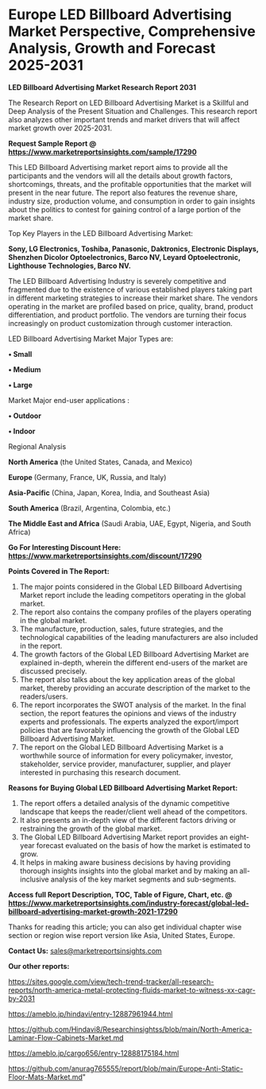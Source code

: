 # Europe LED Billboard Advertising Market Perspective, Comprehensive Analysis, Growth and Forecast 2025-2031

<strong>LED Billboard Advertising Market Research Report 2031</strong>

The Research Report on LED Billboard Advertising Market is a Skillful and Deep Analysis of the Present Situation and Challenges. This research report also analyzes other important trends and market drivers that will affect market growth over 2025-2031.

<strong>Request Sample Report @ <a href=https://www.marketreportsinsights.com/sample/17290>https://www.marketreportsinsights.com/sample/17290</a></strong>

This LED Billboard Advertising market report aims to provide all the participants and the vendors will all the details about growth factors, shortcomings, threats, and the profitable opportunities that the market will present in the near future. The report also features the revenue share, industry size, production volume, and consumption in order to gain insights about the politics to contest for gaining control of a large portion of the market share.

Top Key Players in the LED Billboard Advertising Market:

<strong>Sony, LG Electronics, Toshiba, Panasonic, Daktronics, Electronic Displays, Shenzhen Dicolor Optoelectronics, Barco NV, Leyard Optoelectronic, Lighthouse Technologies, Barco NV.</strong>

The LED Billboard Advertising Industry is severely competitive and fragmented due to the existence of various established players taking part in different marketing strategies to increase their market share. The vendors operating in the market are profiled based on price, quality, brand, product differentiation, and product portfolio. The vendors are turning their focus increasingly on product customization through customer interaction.

LED Billboard Advertising Market Major Types are:

<strong>• Small

• Medium

• Large</strong>

Market Major end-user applications :

<strong>• Outdoor

• Indoor</strong>

Regional Analysis

</u><strong><b>North America</b></strong> (the United States, Canada, and Mexico)

<strong><b>Europe </b></strong>(Germany, France, UK, Russia, and Italy)

<strong><b>Asia-Pacific</b></strong> (China, Japan, Korea, India, and Southeast Asia)

<strong><b>South America</b></strong> (Brazil, Argentina, Colombia, etc.)

<strong><b>The Middle East and Africa</b></strong> (Saudi Arabia, UAE, Egypt, Nigeria, and South Africa)

<strong>Go For Interesting Discount Here: <a href=https://www.marketreportsinsights.com/discount/17290>https://www.marketreportsinsights.com/discount/17290</a></strong>

<strong>Points Covered in The Report:</strong>
<ol>
  <li>The major points considered in the Global LED Billboard Advertising Market report include the leading competitors operating in the global market.</li>
  <li>The report also contains the company profiles of the players operating in the global market.</li>
  <li>The manufacture, production, sales, future strategies, and the technological capabilities of the leading manufacturers are also included in the report.</li>
  <li>The growth factors of the Global LED Billboard Advertising Market are explained in-depth, wherein the different end-users of the market are discussed precisely.</li>
  <li>The report also talks about the key application areas of the global market, thereby providing an accurate description of the market to the readers/users.</li>
  <li>The report incorporates the SWOT analysis of the market. In the final section, the report features the opinions and views of the industry experts and professionals. The experts analyzed the export/import policies that are favorably influencing the growth of the Global LED Billboard Advertising Market.</li>
  <li>The report on the Global LED Billboard Advertising Market is a worthwhile source of information for every policymaker, investor, stakeholder, service provider, manufacturer, supplier, and player interested in purchasing this research document.</li>
</ol>
<strong>Reasons for Buying Global LED Billboard Advertising Market Report:</strong>

<ol>
  <li>The report offers a detailed analysis of the dynamic competitive landscape that keeps the reader/client well ahead of the competitors.</li>
  <li>It also presents an in-depth view of the different factors driving or restraining the growth of the global market.</li>
  <li>The Global LED Billboard Advertising Market report provides an eight-year forecast evaluated on the basis of how the market is estimated to grow.</li>
  <li>It helps in making aware business decisions by having providing thorough insights insights into the global market and by making an all-inclusive analysis of the key market segments and sub-segments.</li>
</ol>
<strong>Access full Report Description, TOC, Table of Figure, Chart, etc. @ <a href=https://www.marketreportsinsights.com/industry-forecast/global-led-billboard-advertising-market-growth-2021-17290>https://www.marketreportsinsights.com/industry-forecast/global-led-billboard-advertising-market-growth-2021-17290</a></strong>


Thanks for reading this article; you can also get individual chapter wise section or region wise report version like Asia, United States, Europe.

<strong>Contact Us:</strong>
sales@marketreportsinsights.com

<strong>Our other reports:</strong>

<a href=https://sites.google.com/view/tech-trend-tracker/all-research-reports/north-america-metal-protecting-fluids-market-to-witness-xx-cagr-by-2031>https://sites.google.com/view/tech-trend-tracker/all-research-reports/north-america-metal-protecting-fluids-market-to-witness-xx-cagr-by-2031</a>

<a href=https://ameblo.jp/hindavi/entry-12887961944.html>https://ameblo.jp/hindavi/entry-12887961944.html</a>

<a href=https://github.com/Hindavi8/Researchinsightss/blob/main/North-America-Laminar-Flow-Cabinets-Market.md>https://github.com/Hindavi8/Researchinsightss/blob/main/North-America-Laminar-Flow-Cabinets-Market.md</a>

<a href=https://ameblo.jp/cargo656/entry-12888175184.html>https://ameblo.jp/cargo656/entry-12888175184.html</a>

<a href=https://github.com/anurag765555/report/blob/main/Europe-Anti-Static-Floor-Mats-Market.md>https://github.com/anurag765555/report/blob/main/Europe-Anti-Static-Floor-Mats-Market.md</a>"

